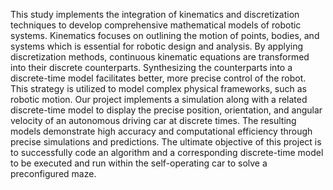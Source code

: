 This study implements the integration of kinematics and discretization techniques to develop comprehensive mathematical models of robotic systems. Kinematics focuses on outlining the motion of points, bodies, and systems which is essential for robotic design and analysis. By applying discretization methods, continuous kinematic equations are transformed into their discrete counterparts. Synthesizing the counterparts into a discrete-time model facilitates better, more precise control of the robot. This strategy is utilized to model complex physical frameworks, such as robotic motion. Our project implements a simulation along with a related discrete-time model to display the precise position, orientation, and angular velocity of an autonomous driving car at discrete times. The resulting models demonstrate high accuracy and computational efficiency through precise simulations and predictions. The ultimate objective of this project is to successfully code an algorithm and a corresponding discrete-time model to be executed and run within the self-operating car to solve a preconfigured maze.
 
